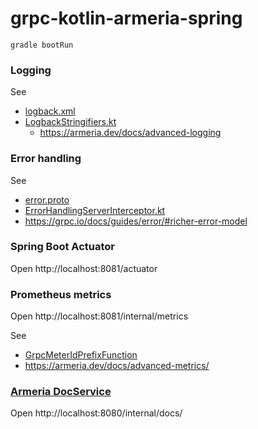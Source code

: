 # grpc-kotlin-armeria-spring

```
gradle bootRun
```

### Logging

See

- [logback.xml](src/main/resources/logback.xml)
- [LogbackStringifiers.kt](src/main/kotlin/example/kt/armeria/spring/logging/LogbackStringifiers.kt)
  - https://armeria.dev/docs/advanced-logging

### Error handling

See

- [error.proto](../protocol/src/main/proto/error.proto)
- [ErrorHandlingServerInterceptor.kt](src/main/kotlin/example/kt/armeria/spring/ErrorHandlingServerInterceptor.kt)
- https://grpc.io/docs/guides/error/#richer-error-model

### Spring Boot Actuator

Open http://localhost:8081/actuator

### Prometheus metrics

Open http://localhost:8081/internal/metrics

See

- [GrpcMeterIdPrefixFunction](https://javadoc.io/doc/com.linecorp.armeria/armeria-javadoc/latest/com/linecorp/armeria/common/grpc/GrpcMeterIdPrefixFunction.html)
- https://armeria.dev/docs/advanced-metrics/

### [Armeria DocService][docService]

Open http://localhost:8080/internal/docs/


[docService]: https://armeria.dev/docs/server-docservice
